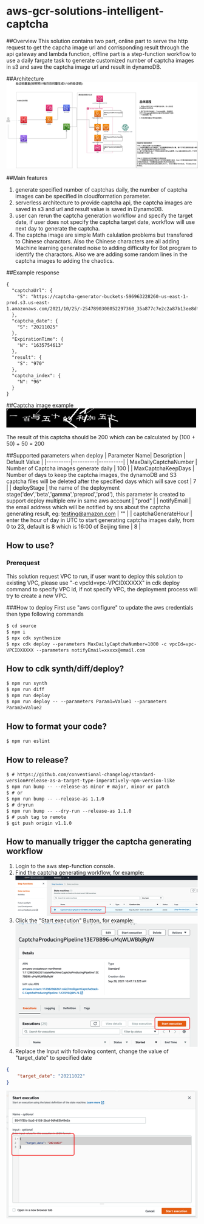 # aws-gcr-solutions-intelligent-captcha

##Overview
This solution contains two part, online part to serve the http request to get the capcha image url and corrisponding result through the api gateway and lambda function, offline part is a step-function workflow to use a daily fargate task to generate customized number of captcha images in s3 and save the captcha image url and result in dynamoDB.

##Architecture
![Alt Text](docs/images/Anti-Bot%20Captcha-Realtime-repeat.png)

##Main features
1. generate specified number of captchas daily, the number of captcha images can be specified in cloudformation parameter.
2. serverless architecture to provide captcha api, the captcha images are saved in s3 and url and result value is saved in DynamoDB.
3. user can rerun the captcha generation workflow and specify the target date, if user does not specify the captcha target date, workflow will use next day to generate the captcha.
4. The captcha image are simple Math calulation problems but transfered to Chinese charactors. Also the Chinese characters are all adding Machine learning generated noise to adding difficulty for Bot program to identify the charactors. Also we are adding some random lines in the captcha images to adding the chaotics.

##Example response
```angular2html
{
  "captchaUrl": {
    "S": "https://captcha-generator-buckets-596963228260-us-east-1-prod.s3.us-east-1.amazonaws.com/2021/10/25/-2547890308052297360_35a877c7e2c2a87b13ee8dfbbc7f00c3.png"
  },
  "captcha_date": {
    "S": "20211025"
  },
  "ExpirationTime": {
    "N": "1635754613"
  },
  "result": {
    "S": "970"
  },
  "captcha_index": {
    "N": "96"
  }
}
```

##Captcha image example
![Alt Text](docs/images/captcha_example.png)

The result of this captcha should be 200 which can be calculated by (100 + 50) + 50 = 200

##Supported parameters when deploy
| Parameter Name| Description | Default Value |
|----------|----------|----------|
| MaxDailyCaptchaNumber | Number of Captcha images generate daily | 100 |
| MaxCaptchaKeepDays | Number of days to keep the captcha images, the dynamoDB and S3 captcha files will be deleted after the specified days which will save cost | 7 |
| deployStage | the name of the deployment stage('dev','beta','gamma','preprod','prod'), this parameter is created to support deploy multiple env in same aws account | "prod" |
| notifyEmail | the email address which will be notified by sns about the captcha generating result, eg: testing@amazon.com | "" |
| captchaGenerateHour | enter the hour of day in UTC to start generating captcha images daily, from 0 to 23, default is 8 which is 16:00 of Beijing time | 8 |

## How to use?
### Prerequest
This solution request VPC to run, if user want to deploy this solution to existing VPC, please use "-c vpcId=vpc-VPCIDXXXXX" in cdk deploy command to specify  VPC id, if not specify VPC, the deployment process will try to create a new VPC.

###How to deploy
First use "aws configure" to update the aws credentials then type following commands
```shell
$ cd source
$ npm i
$ npx cdk synthesize
$ npx cdk deploy --parameters MaxDailyCaptchaNumber=1000 -c vpcId=vpc-VPCIDXXXXX --parameters notifyEmail=xxxxx@email.com
```


## How to cdk synth/diff/deploy?

```shell
$ npm run synth
$ npm run diff
$ npm run deploy
$ npm run deploy -- --parameters Param1=Value1 --parameters Param2=Value2
```

## How to format your code?

```shell
$ npm run eslint
```

## How to release?

```shell
$ # https://github.com/conventional-changelog/standard-version#release-as-a-target-type-imperatively-npm-version-like
$ npm run bump -- --release-as minor # major, minor or patch
$ # or
$ npm run bump -- --release-as 1.1.0
$ # dryrun
$ npm run bump -- --dry-run --release-as 1.1.0
$ # push tag to remote
$ git push origin v1.1.0
```

## How to manually trigger the captcha generating workflow
1. Login to the aws step-function console.
2. Find the captcha generating workflow, for example:
   ![Alt Text](docs/images/step-function_console.png)
3. Click the "Start execution" Button, for example:
   ![Alt Text](docs/images/step-function_console_start_execution.png)
4. Replace the Input with following content, change the value of "target_date" to specified date
```json
{
    "target_date": "20211022"
}
```
   ![Alt Text](docs/images/step-function_console_trigger_workflow_option.png)
